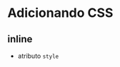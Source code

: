 # Adicionando CSS

## inline

* atributo `style`

## <style>

* tag html que irá conter o css 

## <link>

* arquivo css externo

## @import

* arquivo css externos